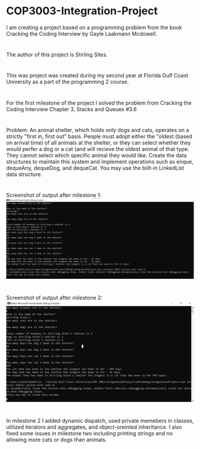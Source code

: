 # COP3003-Integration-Project
I am creating a project based on a programming problem from the book Cracking the Coding Interview by Gayle Laakmann Mcdowell.
#
The author of this project is Stirling Sites.
#
This was project was created during my second year at Florida Gulf Coast University as a part of the programming 2 course.
#
For the first milestone of the project I solved the problem from Cracking the Coding Interview Chapter 3, Stacks and Queues #3.6
#
Problem: An animal shelter, which holds only dogs and cats, operates on a strictly "first in, first out" basis. People must adopt either the "oldest (based on arrival time) of all animals at the shelter, or they can select whether they would perfer a dog or a cat (and will recieve the oldest animal of that type. They cannot select which specific animal they would like. Create the data structures to maintain this system and implement operations such as enque, dequeAny, dequeDog, and dequeCat. You may use the biilt-in LinkedList data structure.
#
Screenshot of output after milestone 1:
![screenshot](https://github.com/stirlingsites/COP3003-Integration-Project/blob/main/ShelterProg.jpg?raw=true)
#
Screenshot of output after milestone 2:
![sceenshot](https://github.com/stirlingsites/COP3003-Integration-Project/blob/main/Screenshot%202021-11-25%20142715.jpg)
#
In milestone 2 I added dynamic dispatch, used private memebers in classes, utilized iterators and aggregates, and object-oreinted inheritance. I also fixed some issues in milestone two including printing strings and no allowing more cats or dogs than animals.

